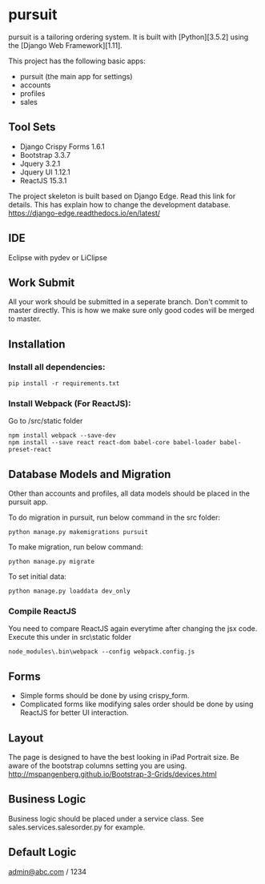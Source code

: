 # pursuit

pursuit is a tailoring ordering system. It is built with [Python][3.5.2] using the [Django Web Framework][1.11].

This project has the following basic apps:

* pursuit  (the main app for settings)
* accounts
* profiles
* sales

## Tool Sets

* Django Crispy Forms 1.6.1
* Bootstrap 3.3.7
* Jquery 3.2.1
* Jquery UI 1.12.1
* ReactJS 15.3.1

The project skeleton is built based on Django Edge.  Read this link for details.  This has explain how to change the development database.
https://django-edge.readthedocs.io/en/latest/

## IDE
Eclipse with pydev or LiClipse

## Work Submit
All your work should be submitted in a seperate branch.  Don't commit to master directly.  This is how we make sure only good codes will be merged to master.

## Installation

### Install all dependencies:

```
pip install -r requirements.txt
```
	
### Install Webpack (For ReactJS):
Go to /src/static folder

```
npm install webpack --save-dev
npm install --save react react-dom babel-core babel-loader babel-preset-react
```

## Database Models and Migration
Other than accounts and profiles, all data models should be placed in the pursuit app.

To do migration in pursuit, run below command in the src folder:

```
python manage.py makemigrations pursuit
```

To make migration, run below command:

```
python manage.py migrate
```

To set initial data:

```
python manage.py loaddata dev_only
```


### Compile ReactJS
You need to compare ReactJS again everytime after changing the jsx code.  Execute this under in src\static folder

    node_modules\.bin\webpack --config webpack.config.js

## Forms
* Simple forms should be done by using crispy_form.
* Complicated forms like modifying sales order should be done by using ReactJS for better UI interaction.

## Layout
The page is designed to have the best looking in iPad Portrait size.  Be aware of the bootstrap columns setting you are using.
http://mspangenberg.github.io/Bootstrap-3-Grids/devices.html

## Business Logic
Business logic should be placed under a service class.  See sales.services.salesorder.py for example.

## Default Logic
admin@abc.com / 1234